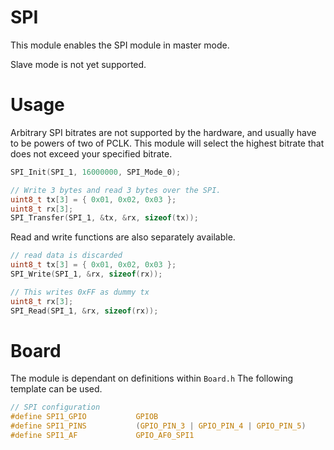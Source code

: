 # SPI
This module enables the SPI module in master mode.

Slave mode is not yet supported.

# Usage

Arbitrary SPI bitrates are not supported by the hardware, and usually have to be powers of two of PCLK. This module will select the highest bitrate that does not exceed your specified bitrate.

```c
SPI_Init(SPI_1, 16000000, SPI_Mode_0);

// Write 3 bytes and read 3 bytes over the SPI.
uint8_t tx[3] = { 0x01, 0x02, 0x03 };
uint8_t rx[3];
SPI_Transfer(SPI_1, &tx, &rx, sizeof(tx));
```

Read and write functions are also separately available.
```c
// read data is discarded
uint8_t tx[3] = { 0x01, 0x02, 0x03 };
SPI_Write(SPI_1, &rx, sizeof(rx));

// This writes 0xFF as dummy tx
uint8_t rx[3];
SPI_Read(SPI_1, &rx, sizeof(rx));
```

# Board

The module is dependant on definitions within `Board.h`
The following template can be used.

```C
// SPI configuration
#define SPI1_GPIO		    GPIOB
#define SPI1_PINS		    (GPIO_PIN_3 | GPIO_PIN_4 | GPIO_PIN_5)
#define SPI1_AF			    GPIO_AF0_SPI1
```

